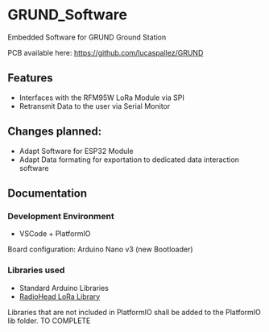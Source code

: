 # GRUND_Software
Embedded Software for GRUND Ground Station

PCB available here: https://github.com/lucaspallez/GRUND

## Features
- Interfaces with the RFM95W LoRa Module via SPI
- Retransmit Data to the user via Serial Monitor

## Changes planned:
- Adapt Software for ESP32 Module
- Adapt Data formating for exportation to dedicated data interaction software

## Documentation
### Development Environment
- VSCode + PlatformIO

Board configuration: Arduino Nano v3 (new Bootloader)

### Libraries used
- Standard Arduino Libraries
- [RadioHead LoRa Library](http://www.airspayce.com/mikem/arduino/RadioHead/)

Libraries that are not included in PlatformIO shall be added to the PlatformIO lib folder.
TO COMPLETE
